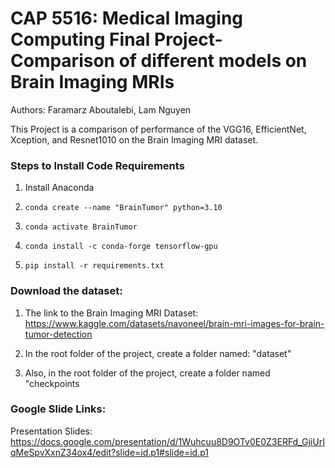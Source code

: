 # CAP 5516: Medical Imaging Computing Final Project- Comparison of different models on Brain Imaging MRIs

Authors: Faramarz Aboutalebi, Lam Nguyen

This Project is a comparison of performance of the VGG16, EfficientNet, Xception, and Resnet1010 on the Brain Imaging MRI dataset.

### Steps to Install Code Requirements

1. Install Anaconda

2. `conda create --name "BrainTumor" python=3.10`

3. `conda activate BrainTumor` 

4. `conda install -c conda-forge tensorflow-gpu`

5. `pip install -r requirements.txt`

### Download the dataset:

1. The link to the Brain Imaging MRI Dataset: https://www.kaggle.com/datasets/navoneel/brain-mri-images-for-brain-tumor-detection

2. In the root folder of the project, create a folder named: "dataset"
3. Also, in the root folder of the project, create a folder named "checkpoints 


### Google Slide Links: 

Presentation Slides: https://docs.google.com/presentation/d/1Wuhcuu8D9OTv0E0Z3ERFd_GjiUrIqMeSpvXxnZ34ox4/edit?slide=id.p1#slide=id.p1


